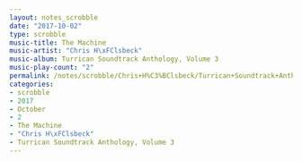 ```yaml
---
layout: notes_scrobble
date: "2017-10-02"
type: scrobble
music-title: The Machine
music-artist: "Chris H\xFClsbeck"
music-album: Turrican Soundtrack Anthology, Volume 3
music-play-count: "2"
permalink: /notes/scrobble/Chris+H%C3%BClsbeck/Turrican+Soundtrack+Anthology%2C+Volume+3/1e621c7cc7a81b5c120c055a4316da13c679985f.html
categories:
- scrobble
- 2017
- October
- 2
- The Machine
- "Chris H\xFClsbeck"
- Turrican Soundtrack Anthology, Volume 3
---
```

